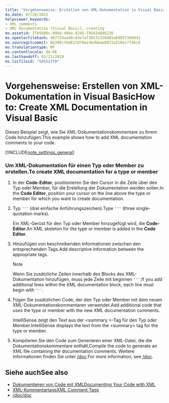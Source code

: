 ```yaml
---
title: 'Vorgehensweise: Erstellen von XML-Dokumentation in Visual Basic'
ms.date: 07/20/2015
helpviewer_keywords:
- XML comments
- XML documentation [Visual Basic], creating
ms.assetid: 27b5b06c-09b9-496a-8245-f9542d846230
ms.openlocfilehash: d67724aad6cd3e7af30531328d85e89937390dd1
ms.sourcegitcommit: 6b308cf6d627d78ee36dbbae8972a310ac7fd6c8
ms.translationtype: MT
ms.contentlocale: de-DE
ms.lasthandoff: 01/23/2019
ms.locfileid: "54551370"
---
```

# <a name="how-to-create-xml-documentation-in-visual-basic"></a><span data-ttu-id="42a98-102">Vorgehensweise: Erstellen von XML-Dokumentation in Visual Basic</span><span class="sxs-lookup"><span data-stu-id="42a98-102">How to: Create XML Documentation in Visual Basic</span></span>
<span data-ttu-id="42a98-103">Dieses Beispiel zeigt, wie Sie XML-Dokumentationskommentare zu Ihrem Code hinzufügen.</span><span class="sxs-lookup"><span data-stu-id="42a98-103">This example shows how to add XML documentation comments to your code.</span></span>  
  
[!INCLUDE[note_settings_general](~/includes/note-settings-general-md.md)]  
  
### <a name="to-create-xml-documentation-for-a-type-or-member"></a><span data-ttu-id="42a98-104">Um XML-Dokumentation für einen Typ oder Member zu erstellen.</span><span class="sxs-lookup"><span data-stu-id="42a98-104">To create XML documentation for a type or member</span></span>  
  
1.  <span data-ttu-id="42a98-105">In der **Code-Editor**, positionieren Sie den Cursor in die Zeile über den Typ oder Member, für die Erstellung der Dokumentation werden sollen.</span><span class="sxs-lookup"><span data-stu-id="42a98-105">In the **Code Editor**, position your cursor on the line above the type or member for which you want to create documentation.</span></span>  
  
2.  <span data-ttu-id="42a98-106">Typ `'''` (drei einfache Anführungszeichen).</span><span class="sxs-lookup"><span data-stu-id="42a98-106">Type `'''` (three single-quotation marks).</span></span>  
  
     <span data-ttu-id="42a98-107">Ein XML-Gerüst für den Typ oder Member hinzugefügt wird, die **Code-Editor**.</span><span class="sxs-lookup"><span data-stu-id="42a98-107">An XML skeleton for the type or member is added in the **Code Editor**.</span></span>  
  
3.  <span data-ttu-id="42a98-108">Hinzufügen von beschreibenden Informationen zwischen den entsprechenden Tags.</span><span class="sxs-lookup"><span data-stu-id="42a98-108">Add descriptive information between the appropriate tags.</span></span>  
  
    > [!NOTE]
    >  <span data-ttu-id="42a98-109">Wenn Sie zusätzliche Zeilen innerhalb des Blocks des XML-Dokumentation hinzufügen, muss jede Zeile mit beginnen `'''`.</span><span class="sxs-lookup"><span data-stu-id="42a98-109">If you add additional lines within the XML documentation block, each line must begin with `'''`.</span></span>  
  
4.  <span data-ttu-id="42a98-110">Fügen Sie zusätzlichen Code, der den Typ oder Member mit dem neuen XML-Dokumentationskommentaren verwendet.</span><span class="sxs-lookup"><span data-stu-id="42a98-110">Add additional code that uses the type or member with the new XML documentation comments.</span></span>  
  
     <span data-ttu-id="42a98-111">IntelliSense zeigt den Text aus der \<summary >-Tag für den Typ oder Member.</span><span class="sxs-lookup"><span data-stu-id="42a98-111">IntelliSense displays the text from the \<summary> tag for the type or member.</span></span>  
  
5.  <span data-ttu-id="42a98-112">Kompilieren Sie den Code zum Generieren einer XML-Datei, die die Dokumentationskommentare enthält.</span><span class="sxs-lookup"><span data-stu-id="42a98-112">Compile the code to generate an XML file containing the documentation comments.</span></span> <span data-ttu-id="42a98-113">Weitere Informationen finden Sie unter [/doc](../../../visual-basic/reference/command-line-compiler/doc.md).</span><span class="sxs-lookup"><span data-stu-id="42a98-113">For more information, see [/doc](../../../visual-basic/reference/command-line-compiler/doc.md).</span></span>  
  
## <a name="see-also"></a><span data-ttu-id="42a98-114">Siehe auch</span><span class="sxs-lookup"><span data-stu-id="42a98-114">See also</span></span>
- [<span data-ttu-id="42a98-115">Dokumentieren von Code mit XML</span><span class="sxs-lookup"><span data-stu-id="42a98-115">Documenting Your Code with XML</span></span>](../../../visual-basic/programming-guide/program-structure/documenting-your-code-with-xml.md)
- [<span data-ttu-id="42a98-116">XML-Kommentartags</span><span class="sxs-lookup"><span data-stu-id="42a98-116">XML Comment Tags</span></span>](../../../visual-basic/language-reference/xmldoc/index.md)
- [<span data-ttu-id="42a98-117">/doc</span><span class="sxs-lookup"><span data-stu-id="42a98-117">/doc</span></span>](../../../visual-basic/reference/command-line-compiler/doc.md)
